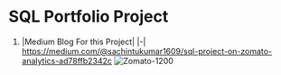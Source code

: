 # SQL Portfolio Project

1. |Medium Blog For this Project|
  |-| 
 https://medium.com/@sachintukumar1609/sql-project-on-zomato-analytics-ad78ffb2342c
![Zomato-1200](https://user-images.githubusercontent.com/103982094/213903540-d4fb743a-fb9c-4c06-821f-536f381002bb.jpg)

